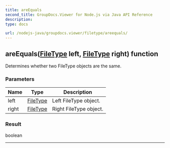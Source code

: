 ```yaml
---
title: areEquals
second_title: GroupDocs.Viewer for Node.js via Java API Reference
description: 
type: docs

url: /nodejs-java/groupdocs.viewer/filetype/areequals/
---
```


## areEquals([FileType](../../filetype) left, [FileType](../../filetype) right)  function

 Determines whether two  FileType objects are the same.
 

### Parameters

| Name | Type | Description |
| --- | --- | --- |
| left | [FileType](../filetype) | Left FileType object. |
| right | [FileType](../../filetype) | Right FileType object. |

### Result
boolean


---


